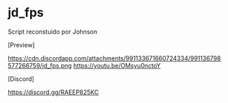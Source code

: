 # jd_fps

Script reconstuido por Johnson

[Preview]

https://cdn.discordapp.com/attachments/991133671660724334/991136798577266759/jd_fps.png
https://youtu.be/OMsyu0nctoY

[Discord]

https://discord.gg/RAEEP825KC
